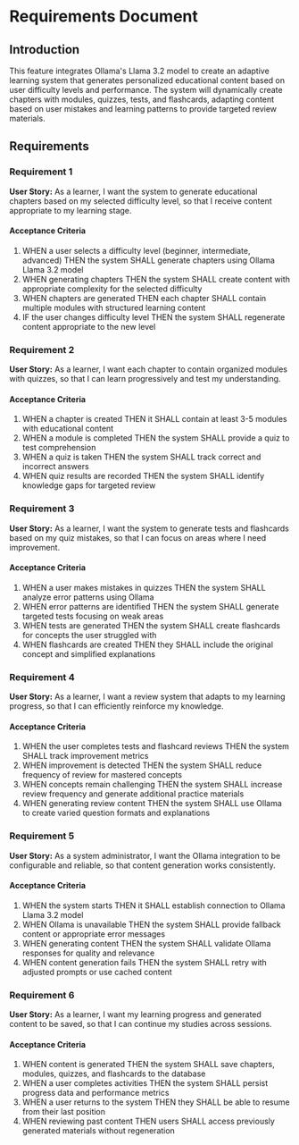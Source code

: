 # Requirements Document

## Introduction

This feature integrates Ollama's Llama 3.2 model to create an adaptive learning system that generates personalized educational content based on user difficulty levels and performance. The system will dynamically create chapters with modules, quizzes, tests, and flashcards, adapting content based on user mistakes and learning patterns to provide targeted review materials.

## Requirements

### Requirement 1

**User Story:** As a learner, I want the system to generate educational chapters based on my selected difficulty level, so that I receive content appropriate to my learning stage.

#### Acceptance Criteria

1. WHEN a user selects a difficulty level (beginner, intermediate, advanced) THEN the system SHALL generate chapters using Ollama Llama 3.2 model
2. WHEN generating chapters THEN the system SHALL create content with appropriate complexity for the selected difficulty
3. WHEN chapters are generated THEN each chapter SHALL contain multiple modules with structured learning content
4. IF the user changes difficulty level THEN the system SHALL regenerate content appropriate to the new level

### Requirement 2

**User Story:** As a learner, I want each chapter to contain organized modules with quizzes, so that I can learn progressively and test my understanding.

#### Acceptance Criteria

1. WHEN a chapter is created THEN it SHALL contain at least 3-5 modules with educational content
2. WHEN a module is completed THEN the system SHALL provide a quiz to test comprehension
3. WHEN a quiz is taken THEN the system SHALL track correct and incorrect answers
4. WHEN quiz results are recorded THEN the system SHALL identify knowledge gaps for targeted review

### Requirement 3

**User Story:** As a learner, I want the system to generate tests and flashcards based on my quiz mistakes, so that I can focus on areas where I need improvement.

#### Acceptance Criteria

1. WHEN a user makes mistakes in quizzes THEN the system SHALL analyze error patterns using Ollama
2. WHEN error patterns are identified THEN the system SHALL generate targeted tests focusing on weak areas
3. WHEN tests are generated THEN the system SHALL create flashcards for concepts the user struggled with
4. WHEN flashcards are created THEN they SHALL include the original concept and simplified explanations

### Requirement 4

**User Story:** As a learner, I want a review system that adapts to my learning progress, so that I can efficiently reinforce my knowledge.

#### Acceptance Criteria

1. WHEN the user completes tests and flashcard reviews THEN the system SHALL track improvement metrics
2. WHEN improvement is detected THEN the system SHALL reduce frequency of review for mastered concepts
3. WHEN concepts remain challenging THEN the system SHALL increase review frequency and generate additional practice materials
4. WHEN generating review content THEN the system SHALL use Ollama to create varied question formats and explanations

### Requirement 5

**User Story:** As a system administrator, I want the Ollama integration to be configurable and reliable, so that content generation works consistently.

#### Acceptance Criteria

1. WHEN the system starts THEN it SHALL establish connection to Ollama Llama 3.2 model
2. WHEN Ollama is unavailable THEN the system SHALL provide fallback content or appropriate error messages
3. WHEN generating content THEN the system SHALL validate Ollama responses for quality and relevance
4. WHEN content generation fails THEN the system SHALL retry with adjusted prompts or use cached content

### Requirement 6

**User Story:** As a learner, I want my learning progress and generated content to be saved, so that I can continue my studies across sessions.

#### Acceptance Criteria

1. WHEN content is generated THEN the system SHALL save chapters, modules, quizzes, and flashcards to the database
2. WHEN a user completes activities THEN the system SHALL persist progress data and performance metrics
3. WHEN a user returns to the system THEN they SHALL be able to resume from their last position
4. WHEN reviewing past content THEN users SHALL access previously generated materials without regeneration